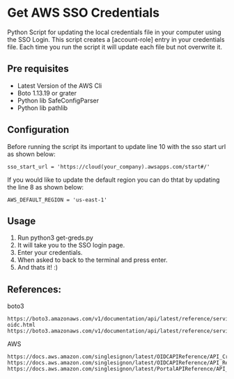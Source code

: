 # Get AWS SSO Credentials 

Python Script for updating the local credentials file in your computer using the SSO Login. This script creates a [account-role] entry in your credentials file. 
Each time you run the script it will update each file but not overwrite it. 

## Pre requisites

* Latest Version of the AWS Cli
* Boto 1.13.19 or grater
* Python lib SafeConfigParser
* Python lib pathlib

## Configuration

Before running the script its important to update line 10 with the sso start url as shown below:

    sso_start_url = 'https://cloud(your_company).awsapps.com/start#/'

If you would like to update the default region you can do thtat by updating the line 8 as shown below:

    AWS_DEFAULT_REGION = 'us-east-1'

## Usage

1. Run python3  get-greds.py
2. It will take you to the SSO login page. 
3. Enter your credentials.
4. When asked to back to the terminal and press enter. 
5. And thats it! :) 

## References: 

boto3 

    https://boto3.amazonaws.com/v1/documentation/api/latest/reference/services/sso-oidc.html
    https://boto3.amazonaws.com/v1/documentation/api/latest/reference/services/sso.html
AWS

    https://docs.aws.amazon.com/singlesignon/latest/OIDCAPIReference/API_CreateToken.html
    https://docs.aws.amazon.com/singlesignon/latest/OIDCAPIReference/API_RegisterClient.html
    https://docs.aws.amazon.com/singlesignon/latest/PortalAPIReference/API_GetRoleCredentials.html
